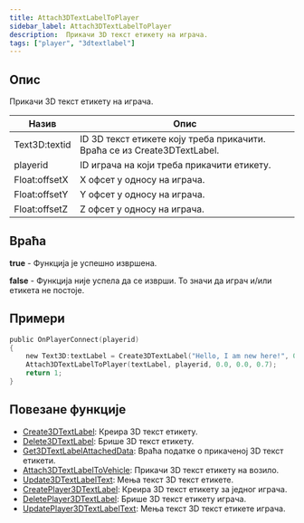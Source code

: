 ```yaml
---
title: Attach3DTextLabelToPlayer
sidebar_label: Attach3DTextLabelToPlayer
description:  Прикачи 3D текст етикету на играча.
tags: ["player", "3dtextlabel"]
---
```


## Опис

Прикачи 3D текст етикету на играча.

| Назив          | Опис                                                           |
| ------------- | --------------------------------------------------------------------- |
| Text3D:textid | ID 3D текст етикете коју треба прикачити. Враћа се из Create3DTextLabel. |
| playerid      | 	ID играча на који треба прикачити етикету.                          |
| Float:offsetX | X офсет у односу на играча.                                         |
| Float:offsetY | Y офсет у односу на играча.                                         |
| Float:offsetZ | Z офсет у односу на играча.                                         |

## Враћа

**true** - Функција је успешно извршена.

**false** - Функција није успела да се изврши. То значи да играч и/или етикета не постоје.

## Примери

```c
public OnPlayerConnect(playerid)
{
    new Text3D:textLabel = Create3DTextLabel("Hello, I am new here!", 0x008080FF, 30.0, 40.0, 50.0, 40.0, 0);
    Attach3DTextLabelToPlayer(textLabel, playerid, 0.0, 0.0, 0.7);
    return 1;
}
```

## Повезане функције

- [Create3DTextLabel](Create3DTextLabel): Креира 3D текст етикету.
- [Delete3DTextLabel](Delete3DTextLabel): Брише 3D текст етикету.
- [Get3DTextLabelAttachedData](Get3DTextLabelAttachedData): Враћа податке о прикаченој 3D текст етикети.
- [Attach3DTextLabelToVehicle](Attach3DTextLabelToVehicle): Прикачи 3D текст етикету на возило.
- [Update3DTextLabelText](Update3DTextLabelText): Мења текст 3D текст етикете.
- [CreatePlayer3DTextLabel](CreatePlayer3DTextLabel): Креира 3D текст етикету за једног играча.
- [DeletePlayer3DTextLabel](DeletePlayer3DTextLabel): Брише 3D текст етикету играча.
- [UpdatePlayer3DTextLabelText](UpdatePlayer3DTextLabelText): Мења текст 3D текст етикете играча.
